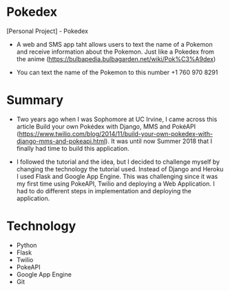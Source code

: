 # Pokedex
[Personal Project] - Pokedex
- A web and SMS app taht allows users to text the name of a Pokemon and receive information about the Pokemon. Just like a Pokedex from the anime (https://bulbapedia.bulbagarden.net/wiki/Pok%C3%A9dex)

- You can text the name of the Pokemon to this number +1 760 970 8291

# Summary
- Two years ago when I was Sophomore at UC Irvine, I came across this article Build your own Pokédex with Django, MMS and PokéAPI
(https://www.twilio.com/blog/2014/11/build-your-own-pokedex-with-django-mms-and-pokeapi.html). It was until now Summer 2018 that I finally had time to build this application.

- I followed the tutorial and the idea, but I decided to challenge myself by changing the technology the tutorial used. Instead of Django and Heroku I used Flask and Google App Engine. This was challenging since it was my first time using PokeAPI, Twilio and deploying a Web Application. I had to do different steps in implementation and deploying the application.

# Technology
- Python
- Flask
- Twilio
- PokeAPI
- Google App Engine
- Git
